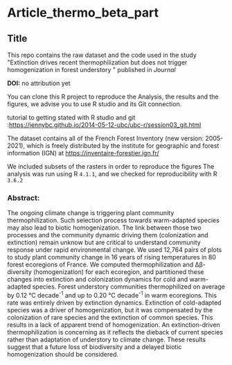 # Article_thermo_beta_part

## Title

This repo contains the raw dataset and the code used in the study "Extinction drives recent thermophilization but does not trigger homogenization in forest understory " published in *Journal*

**DOI:** no attribution yet

You can clone this R project to reproduce the Analysis, the results and the figures, we advise you to use R studio and its Git connection.

tutorial to getting stated with R studio and git :https://jennybc.github.io/2014-05-12-ubc/ubc-r/session03_git.html

The dataset contains all of the French Forest Inventory (new version: 2005-2021), which is freely distributed  by the institute for geographic and forest information (IGN) at https://inventaire-forestier.ign.fr/

We included subsets of the rasters in order to reproduce the figures
The analysis was run using R `4.1.1`, and we checked for reproducibility with R `3.6.2`

### Abstract:

The ongoing climate change is triggering plant community thermophilization. Such selection process towards warm-adapted species may also lead to biotic homogenization. The link between those two processes and the community dynamic driving them (colonization and extinction) remain unknow but are critical to understand community response under rapid environmental change.
We used 12,764 pairs of plots to study plant community change in 16 years of rising temperatures in 80 forest ecoregions of France. We computed thermophilization and Δβ-diversity (homogenization) for each ecoregion, and partitioned these changes into extinction and colonization dynamics for cold and warm-adapted species. 
Forest understory communities thermophilized on average by 0.12 °C decade<sup>-1</sup> and up to 0.20 °C decade<sup>-1</sup> in warm ecoregions. This rate was entirely driven by extinction dynamics. Extinction of cold-adapted species was a driver of homogenization, but it was compensated by the colonization of rare species and the extinction of common species. This results in a lack of apparent trend of homogenization. 
An extinction-driven thermophilization is concerning as it reflects the dieback of current species rather than adaptation of understory to climate change. These results suggest that a future loss of biodiversity and a delayed biotic homogenization should be considered.

